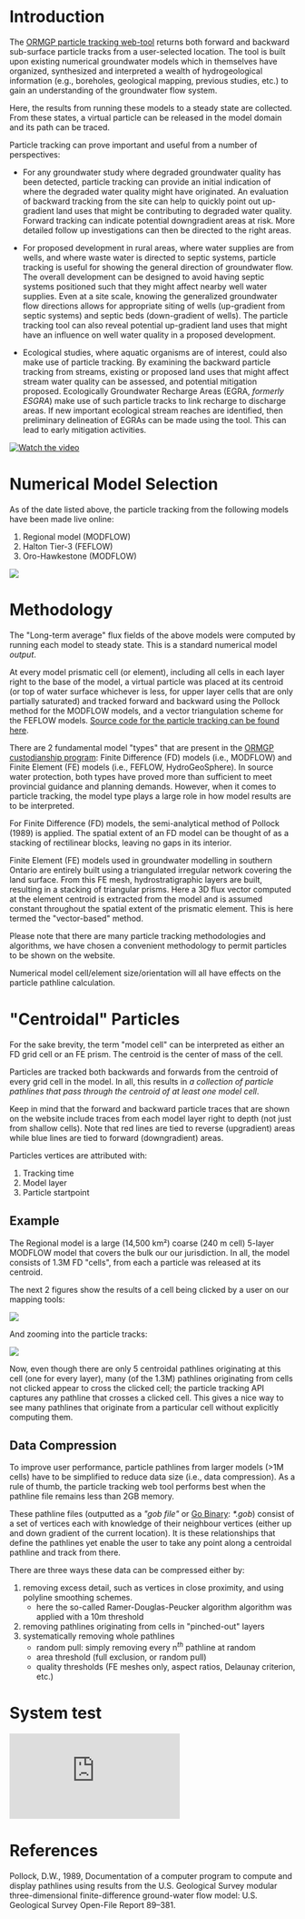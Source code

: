 
# Introduction

The [ORMGP particle tracking web-tool](https://www.oakridgeswater.ca/) returns both forward and backward sub-surface particle tracks from a user-selected location.  The tool is built upon existing numerical groundwater models which in themselves have organized, synthesized and interpreted a wealth of hydrogeological information (e.g., boreholes, geological mapping, previous studies, etc.) to gain an understanding of the groundwater flow system. 

Here, the results from running these models to a steady state are collected. From these states, a virtual particle can be released in the model domain and its path can be traced.

Particle tracking can prove important and useful from a number of perspectives:
  
  - For any groundwater study where degraded groundwater quality has been detected, particle tracking can provide an initial indication of where the degraded water quality might have originated.  An evaluation of backward tracking from the site can help to quickly point out up-gradient land uses that might be contributing to degraded water quality. Forward tracking can indicate potential downgradient areas at risk. More detailed follow up investigations can then be directed to the right areas.

- For proposed development in rural areas, where water supplies are from wells, and where waste water is directed to septic systems, particle tracking is useful for showing the general direction of groundwater flow. The overall development can be designed to avoid having septic systems positioned such that they might affect nearby well water supplies. Even at a site scale, knowing the generalized groundwater flow directions allows for appropriate siting of wells (up-gradient from septic systems) and septic beds (down-gradient of wells).  The particle tracking tool can also reveal potential up-gradient land uses that might have an influence on well water quality in a proposed development.

- Ecological studies, where aquatic organisms are of interest, could also make use of particle tracking.  By examining the backward particle tracking from streams, existing or proposed land uses that might affect stream water quality can be assessed, and potential mitigation proposed. Ecologically Groundwater Recharge Areas (EGRA, *formerly ESGRA*) make use of such particle tracks to link recharge to discharge areas.  If new important ecological stream reaches are identified, then preliminary delineation of EGRAs can be made using the tool.  This can lead to early mitigation activities.


[![Watch the video](https://img.youtube.com/vi/45YLaUxdFF8/maxresdefault.jpg)](https://youtu.be/45YLaUxdFF8)


# Numerical Model Selection

As of the date listed above, the particle tracking from the following models have been made live online:
  
1. Regional model (MODFLOW)
1. Halton Tier-3 (FEFLOW)
1. Oro-Hawkestone (MODFLOW)
<!-- 1. South Halton (MODFLOW) -->
<!-- 1. CVC (FEFLOW) -->
<!-- 1. NVCA-SSEA (FEFLOW) -->
<!-- 1. Ramara Whites Talbot (MODFLOW) -->
<!-- 1. York Tier-3 (MODFLOW) -->
<!-- 1. Durham (MODFLOW) -->



![](img/models.png)






# Methodology


The "Long-term average" flux fields of the above models were computed by running each model to steady state. This is a standard numerical model *output*.

At every model prismatic cell (or element), including all cells in each layer right to the base of the model, a virtual particle was placed at its centroid (or top of water surface whichever is less, for upper layer cells that are only partially saturated) and tracked forward and backward using the Pollock method for the MODFLOW models, and a vector triangulation scheme for the FEFLOW models. [Source code for the particle tracking can be found here](https://github.com/maseology/ptrack).


There are 2 fundamental model "types" that are present in the [ORMGP custodianship program](/snapshots/md/numerical-model-custodianship-program.html): Finite Difference (FD) models (i.e., MODFLOW) and Finite Element (FE) models (i.e., FEFLOW, HydroGeoSphere). In source water protection, both types have proved more than sufficient to meet provincial guidance and planning demands.  However, when it comes to particle tracking, the model type plays a large role in how model results are to be interpreted.


For Finite Difference (FD) models, the semi-analytical method of Pollock (1989) is applied. The spatial extent of an FD model can be thought of as a stacking of rectilinear blocks, leaving no gaps in its interior.



Finite Element (FE) models used in groundwater modelling in southern Ontario are entirely built using a triangulated irregular network covering the land surface. From this FE mesh, hydrostratigraphic layers are built, resulting in a stacking of triangular prisms. Here a 3D flux vector computed at the element centroid is extracted from the model and is assumed constant throughout the spatial extent of the prismatic element. This is here termed the "vector-based" method.


Please note that there are many particle tracking methodologies and algorithms, we have chosen a convenient methodology to permit particles to be shown on the website.

Numerical model cell/element size/orientation will all have effects on the particle pathline calculation.



# "Centroidal" Particles

For the sake brevity, the term "model cell" can be interpreted as either an FD grid cell or an FE prism. The centroid is the center of mass of the cell.

Particles are tracked both backwards and forwards from the centroid of every grid cell in the model.  In all, this results in *a collection of particle pathlines that pass through the centroid of at least one model cell*.

Keep in mind that the forward and backward particle traces that are shown on the website include traces from each model layer right to depth (not just from shallow cells).  Note that red lines are tied to reverse (upgradient) areas while blue lines are tied to forward (downgradient) areas.

Particles vertices are attributed with:
  
1. Tracking time
1. Model layer
1. Particle startpoint


## Example
The Regional model is a large (14,500 km²) coarse (240 m cell) 5-layer MODFLOW model that covers the bulk our our jurisdiction. In all, the model consists of 1.3M FD "cells", from each a particle was released at its centroid.  

The next 2 figures show the results of a cell being clicked by a user on our mapping tools:

![](img/clicked-location1.png)

And zooming into the particle tracks:

![](img/clicked-location2.png)

Now, even though there are only 5 centroidal pathlines originating at this cell (one for every layer), many (of the 1.3M) pathlines originating from cells not clicked appear to cross the clicked cell; the particle tracking API captures any pathline that crosses a clicked cell. This gives a nice way to see many pathlines that originate from a particular cell without explicitly computing them.


## Data Compression

To improve user performance, particle pathlines from larger models (>1M cells) have to be simplified to reduce data size (i.e., data compression). As a rule of thumb, the particle tracking web tool performs best when the pathline file remains less than 2GB memory. 

These pathline files (outputted as a _"gob file"_ or [Go Binary](https://pkg.go.dev/encoding/binary): _\*.gob_) consist of a set of vertices each with knowledge of their neighbour vertices (either up and down gradient of the current location). It is these relationships that define the pathlines yet enable the user to take any point along a centroidal pathline and track from there.

There are three ways these data can be compressed either by:
  
1. removing excess detail, such as vertices in close proximity, and using polyline smoothing schemes.
    - here the so-called Ramer-Douglas-Peucker algorithm algorithm was applied with a 10m threshold
1. removing pathlines originating from cells in "pinched-out" layers
1. systematically removing whole pathlines
    - random pull: simply removing every $\text{n}^{th}$ pathline at random
    - area threshold (full exclusion, or random pull)
    - quality thresholds (FE meshes only, aspect ratios, Delaunay criterion, etc.)





# System test

<iframe src="https://owrc.shinyapps.io/ptrack/" frameborder="0" allowfullscreen></iframe>




# References

Pollock, D.W., 1989, Documentation of a computer program to compute and display pathlines using results from the U.S. Geological Survey modular three-dimensional finite-difference ground-water flow model: U.S. Geological Survey Open-File Report 89–381.

